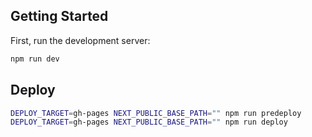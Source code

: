 ## Getting Started

First, run the development server:

```bash
npm run dev
```

## Deploy

```bash
DEPLOY_TARGET=gh-pages NEXT_PUBLIC_BASE_PATH="" npm run predeploy
DEPLOY_TARGET=gh-pages NEXT_PUBLIC_BASE_PATH="" npm run deploy
```

